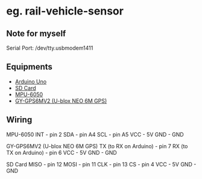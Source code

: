 <Project name> eg. rail-vehicle-sensor
===================


## Note for myself
Serial Port: /dev/tty.usbmodem1411


## Equipments

* [Arduino Uno](http://arduino.cc/en/Main/arduinoBoardUno)
* [SD Card](http://www.arduitronics.com/product/210/microsd-card-adapter-v1-1-catalex)
* [MPU-6050](http://playground.arduino.cc/Main/MPU-6050)
* [GY-GPS6MV2 (U-blox NEO 6M GPS)](https://developer.mbed.org/users/edodm85/notebook/gps-u-blox-neo-6m/)


## Wiring

MPU-6050
    INT   -  pin 2 
    SDA   -  pin A4
    SCL   -  pin A5
    VCC   -  5V
    GND   -  GND

GY-GPS6MV2 (U-blox NEO 6M GPS)
    TX (to RX on Arduino) - pin 7
    RX (to TX on Arduino) - pin 6
    VCC   -  5V
    GND   -  GND

SD Card
    MISO  -  pin 12
    MOSI  -  pin 11
    CLK   -  pin 13
    CS    -  pin 4
    VCC   -  5V
    GND   -  GND